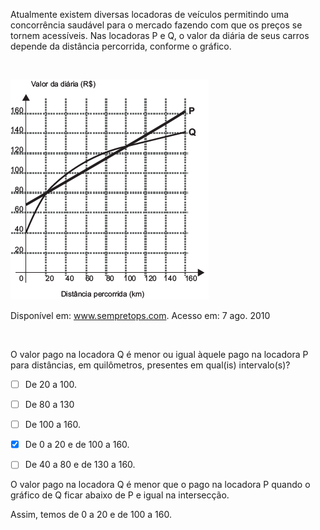

Atualmente existem diversas locadoras de veículos permitindo uma concorrência saudável para o mercado fazendo com que os preços se tornem acessíveis. Nas locadoras P e Q, o valor da diária de seus carros depende da distância percorrida, conforme o gráfico.

 

![](3043bcc2-91dd-cc9f-74a8-340b8fb51594.png)

Disponível em: www.sempretops.com. Acesso em: 7 ago. 2010

 

O valor pago na locadora Q é menor ou igual àquele pago na locadora P para distâncias, em quilômetros, presentes em qual(is) intervalo(s)?



- [ ] De 20 a 100.
- [ ] De 80 a 130
- [ ] De 100 a 160.
- [x] De 0 a 20 e de 100 a 160.
- [ ] De 40 a 80 e de 130 a 160.


O valor pago na locadora Q é menor que o pago na locadora P quando o gráfico de Q ficar abaixo de P e igual na intersecção.

Assim, temos de 0 a 20 e de 100 a 160.
